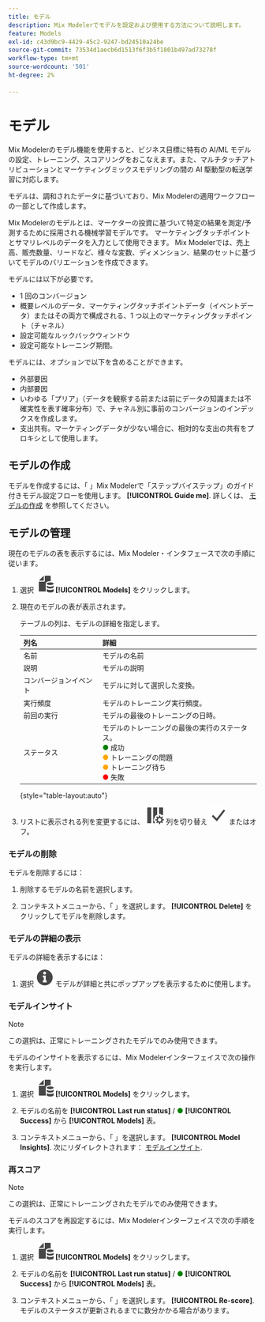 ```yaml
---
title: モデル
description: Mix Modelerでモデルを設定および使用する方法について説明します。
feature: Models
exl-id: c43d9bc9-4429-45c2-9247-bd24510a24be
source-git-commit: 73534d1aecb6d1513f6f3b5f1801b497ad73278f
workflow-type: tm+mt
source-wordcount: '501'
ht-degree: 2%

---
```


# モデル

Mix Modelerのモデル機能を使用すると、ビジネス目標に特有の AI/ML モデルの設定、トレーニング、スコアリングをおこなえます。また、マルチタッチアトリビューションとマーケティングミックスモデリングの間の AI 駆動型の転送学習に対応します。

モデルは、調和されたデータに基づいており、Mix Modelerの適用ワークフローの一部として作成します。

Mix Modelerのモデルとは、マーケターの投資に基づいて特定の結果を測定/予測するために採用される機械学習モデルです。 マーケティングタッチポイントとサマリレベルのデータを入力として使用できます。 Mix Modelerでは、売上高、販売数量、リードなど、様々な変数、ディメンション、結果のセットに基づいてモデルのバリエーションを作成できます。

モデルには以下が必要です。

* 1 回のコンバージョン
* 概要レベルのデータ、マーケティングタッチポイントデータ（イベントデータ）またはその両方で構成される、1 つ以上のマーケティングタッチポイント（チャネル）
* 設定可能なルックバックウィンドウ
* 設定可能なトレーニング期間。

モデルには、オプションで以下を含めることができます。

* 外部要因
* 内部要因
* いわゆる「プリア」（データを観察する前または前にデータの知識または不確実性を表す確率分布）で、チャネル別に事前のコンバージョンのインデックスを作成します。
* 支出共有。マーケティングデータが少ない場合に、相対的な支出の共有をプロキシとして使用します。


## モデルの作成

モデルを作成するには、「 」Mix Modelerで「ステップバイステップ」のガイド付きモデル設定フローを使用します。 **[!UICONTROL Guide me]**. 詳しくは、 [モデルの作成](create.md) を参照してください。

## モデルの管理

現在のモデルの表を表示するには、Mix Modeler・インタフェースで次の手順に従います。

1. 選択 ![](../assets/icons/FileData.svg) **[!UICONTROL Models]** をクリックします。

1. 現在のモデルの表が表示されます。

   テーブルの列は、モデルの詳細を指定します。

   | 列名 | 詳細 |
   |---|---|
   | 名前 | モデルの名前 |
   | 説明 | モデルの説明 |
   | コンバージョンイベント | モデルに対して選択した変換。 |
   | 実行頻度 | モデルのトレーニング実行頻度。 |
   | 前回の実行 | モデルの最後のトレーニングの日時。 |
   | ステータス | モデルのトレーニングの最後の実行のステータス。 <br/><span style="color:green">●</span> 成功<br/><span style="color:orange">●</span> トレーニングの問題<br/> <span style="color:orange">●</span> トレーニング待ち <br/><span style="color:red">●</span> 失敗 |

   {style="table-layout:auto"}

1. リストに表示される列を変更するには、 ![列設定](../assets/icons/ColumnSetting.svg) 列を切り替え ![チェック](../assets/icons/Checkmark.svg) またはオフ。

### モデルの削除

モデルを削除するには：

1. 削除するモデルの名前を選択します。

1. コンテキストメニューから、「 」を選択します。 **[!UICONTROL Delete]** をクリックしてモデルを削除します。

### モデルの詳細の表示

モデルの詳細を表示するには：

1. 選択 ![情報](../assets/icons/Info.svg) モデルが詳細と共にポップアップを表示するために使用します。



### モデルインサイト

>[!NOTE]
>
>この選択は、正常にトレーニングされたモデルでのみ使用できます。
>

モデルのインサイトを表示するには、Mix Modelerインターフェイスで次の操作を実行します。

1. 選択 ![](../assets/icons/FileData.svg) **[!UICONTROL Models]** をクリックします。

1. モデルの名前を **[!UICONTROL Last run status]** / <span style="color:green">●</span> **[!UICONTROL Success]** から **[!UICONTROL Models]** 表。

1. コンテキストメニューから、「 」を選択します。 **[!UICONTROL Model Insights]**. 次にリダイレクトされます： [モデルインサイト](insights.md).


### 再スコア

>[!NOTE]
>
>この選択は、正常にトレーニングされたモデルでのみ使用できます。
>

モデルのスコアを再設定するには、Mix Modelerインターフェイスで次の手順を実行します。

1. 選択 ![](../assets/icons/FileData.svg) **[!UICONTROL Models]** をクリックします。

1. モデルの名前を **[!UICONTROL Last run status]** / <span style="color:green">●</span> **[!UICONTROL Success]** から **[!UICONTROL Models]** 表。

1. コンテキストメニューから、「 」を選択します。 **[!UICONTROL Re-score]**. モデルのステータスが更新されるまでに数分かかる場合があります。

